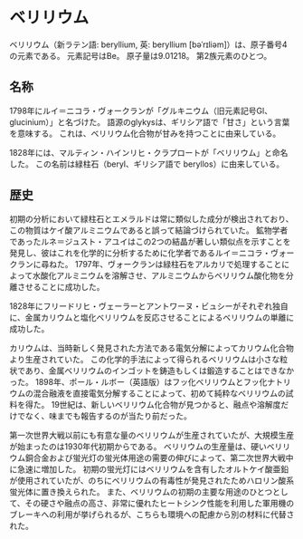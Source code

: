 # ベリリウム


<WikipediaCitation
  language="ja"
  title="ベリリウム"
  access="2023/09/18"
  version="96821536"
/>


ベリリウム（新ラテン語: beryllium, 英: beryllium [bəˈrɪliəm]）は、原子番号4の元素である。
元素記号はBe。
原子量は9.01218。
第2族元素のひとつ。


## 名称

1798年にルイ＝ニコラ・ヴォークランが「グルキニウム（旧元素記号Gl、glucinium）」と名づけた。
語源のglykysは、ギリシア語で「甘さ」という言葉を意味する。
これは、ベリリウム化合物が甘みを持つことに由来している。

1828年には、マルティン・ハインリヒ・クラプロートが「ベリリウム」と命名した。
この名前は緑柱石（beryl、ギリシア語で beryllos）に由来している。


## 歴史

初期の分析において緑柱石とエメラルドは常に類似した成分が検出されており、この物質はケイ酸アルミニウムであると誤って結論づけられていた。
鉱物学者であったルネ＝ジュスト・アユイはこの2つの結晶が著しい類似点を示すことを発見し、彼はこれを化学的に分析するために化学者であるルイ＝ニコラ・ヴォークランに尋ねた。
1797年、ヴォークランは緑柱石をアルカリで処理することによって水酸化アルミニウムを溶解させ、アルミニウムからベリリウム酸化物を分離させることに成功した。

1828年にフリードリヒ・ヴェーラーとアントワーヌ・ビュシーがそれぞれ独自に、金属カリウムと塩化ベリリウムを反応させることによるベリリウムの単離に成功した。

カリウムは、当時新しく発見された方法である電気分解によってカリウム化合物より生産されていた。
この化学的手法によって得られるベリリウムは小さな粒状であり、金属ベリリウムのインゴットを鋳造もしくは鍛造することはできなかった。
1898年、ポール・ルボー（英語版）はフッ化ベリリウムとフッ化ナトリウムの混合融液を直接電気分解することによって、初めて純粋なベリリウムの試料を得た。
19世紀は、新しいベリリウム化合物が見つかると、融点や溶解度だけでなく、味までも報告するのが当たり前だった。

第一次世界大戦以前にも有意な量のベリリウムが生産されていたが、大規模生産が始まったのは1930年代初期からである。
ベリリウムの生産量は、硬いベリリウム銅合金および蛍光灯の蛍光体用途の需要の伸びによって、第二次世界大戦中に急速に増加した。
初期の蛍光灯にはベリリウムを含有したオルトケイ酸亜鉛が使用されていたが、のちにベリリウムの有毒性が発見されたためハロリン酸系蛍光体に置き換えられた。
また、ベリリウムの初期の主要な用途のひとつとして、その硬さや融点の高さ、非常に優れたヒートシンク性能を利用した軍用機のブレーキへの利用が挙げられるが、こちらも環境への配慮から別の材料に代替された。

